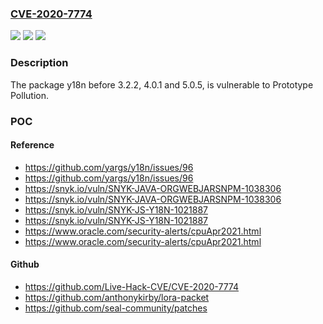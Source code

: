 ### [CVE-2020-7774](https://cve.mitre.org/cgi-bin/cvename.cgi?name=CVE-2020-7774)
![](https://img.shields.io/static/v1?label=Product&message=y18n&color=blue)
![](https://img.shields.io/static/v1?label=Version&message=%3C%205.0.5%20&color=brighgreen)
![](https://img.shields.io/static/v1?label=Vulnerability&message=Prototype%20Pollution&color=brighgreen)

### Description

The package y18n before 3.2.2, 4.0.1 and 5.0.5, is vulnerable to Prototype Pollution.

### POC

#### Reference
- https://github.com/yargs/y18n/issues/96
- https://github.com/yargs/y18n/issues/96
- https://snyk.io/vuln/SNYK-JAVA-ORGWEBJARSNPM-1038306
- https://snyk.io/vuln/SNYK-JAVA-ORGWEBJARSNPM-1038306
- https://snyk.io/vuln/SNYK-JS-Y18N-1021887
- https://snyk.io/vuln/SNYK-JS-Y18N-1021887
- https://www.oracle.com/security-alerts/cpuApr2021.html
- https://www.oracle.com/security-alerts/cpuApr2021.html

#### Github
- https://github.com/Live-Hack-CVE/CVE-2020-7774
- https://github.com/anthonykirby/lora-packet
- https://github.com/seal-community/patches

